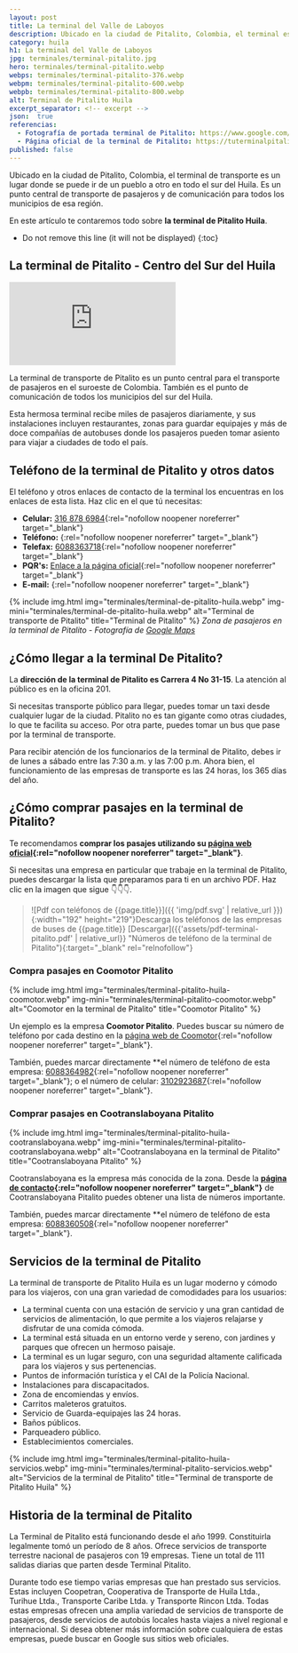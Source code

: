 ```yaml
---
layout: post
title: La terminal del Valle de Laboyos
description: Ubicado en la ciudad de Pitalito, Colombia, el terminal es un lugar donde se puede ir de un pueblo a otro en todo el sur del Huila. Es un punto central de transporte de pasajeros y de comunicación para todos los municipios de esa región.
category: huila
h1: La terminal del Valle de Laboyos
jpg: terminales/terminal-pitalito.jpg
hero: terminales/terminal-pitalito.webp
webps: terminales/terminal-pitalito-376.webp
webpm: terminales/terminal-pitalito-600.webp
webpb: terminales/terminal-pitalito-800.webp
alt: Terminal de Pitalito Huila
excerpt_separator: <!-- excerpt -->
json:  true
referencias:
  - Fotografía de portada terminal de Pitalito: https://www.google.com/maps/place/Terminal+De+Transporte+De+Pitalito+S.A./@1.86486,-76.03245,3a,75y,90t/data=!3m8!1e2!3m6!1sAF1QipP2foVL1Y_EIbGLf76VqiWSgttHVOi1wC34avfZ!2e10!3e12!6shttps:%2F%2Flh5.googleusercontent.com%2Fp%2FAF1QipP2foVL1Y_EIbGLf76VqiWSgttHVOi1wC34avfZ%3Dw114-h86-k-no!7i2755!8i2066!4m5!3m4!1s0x0:0x14304ee3accb606c!8m2!3d1.86486!4d-76.03245
  - Página oficial de la terminal de Pitalito: https://tuterminalpitalito.com
published: false
---
```

Ubicado en la ciudad de Pitalito, Colombia, el terminal de transporte es un lugar donde se puede ir de un pueblo a otro en todo el sur del Huila. Es un punto central de transporte de pasajeros y de comunicación para todos los municipios de esa región.
<!-- excerpt -->

En este artículo te contaremos todo sobre **la terminal de Pitalito Huila**.

* Do not remove this line (it will not be displayed)
{:toc}

## La terminal de Pitalito - Centro del Sur del Huila

<iframe src="https://www.youtube.com/embed/A8R29Nmap44" title="YouTube video player" frameborder="0" allow="accelerometer; autoplay; clipboard-write; encrypted-media; gyroscope; picture-in-picture" allowfullscreen></iframe>

La terminal de transporte de Pitalito es un punto central para el transporte de pasajeros en el suroeste de Colombia. También es el punto de comunicación de todos los municipios del sur del Huila.

Esta hermosa terminal recibe miles de pasajeros diariamente, y sus instalaciones incluyen restaurantes, zonas para guardar equipajes y más de doce compañías de autobuses donde los pasajeros pueden tomar asiento para viajar a ciudades de todo el país.

## Teléfono de la terminal de Pitalito y otros datos

El teléfono y otros enlaces de contacto de la terminal los encuentras en los enlaces de esta lista. Haz clic en el que tú necesitas:

* **Celular:** [316 878 6984](tel:+573168786984){:rel="nofollow noopener noreferrer" target="_blank"}
* **Teléfono:** [](tel:6088350773){:rel="nofollow noopener noreferrer" target="_blank"}
* **Telefax:** [6088363718](tel:6088363718){:rel="nofollow noopener noreferrer" target="_blank"}
* **PQR's:** [Enlace a la página oficial](){:rel="nofollow noopener noreferrer" target="_blank"}
* **E-mail:** [](mailto:info@tuterminalpitalito.com){:rel="nofollow noopener noreferrer" target="_blank"}

{% include img.html img="terminales/terminal-de-pitalito-huila.webp" img-mini="terminales/terminal-de-pitalito-huila.webp" alt="Terminal de transporte de Pitalito" title="Terminal de Pitalito" %}
*Zona de pasajeros en la terminal de Pitalito - Fotografía de [Google Maps](#fuentes)*

## ¿Cómo llegar a la terminal De Pitalito?

La **dirección de la terminal de Pitalito es Carrera 4 No 31-15**. La atención al público es en la oficina 201.

Si necesitas transporte público para llegar, puedes tomar un taxi desde cualquier lugar de la ciudad. Pitalito no es tan gigante como otras ciudades, lo que te facilita su acceso. Por otra parte, puedes tomar un bus que pase por la terminal de transporte.

Para recibir atención de los funcionarios de la terminal de Pitalito, debes ir de lunes a sábado entre las 7:30 a.m. y las 7:00 p.m. Ahora bien, el funcionamiento de las empresas de transporte es las 24 horas, los 365 días del año.

## ¿Cómo comprar pasajes en la terminal de Pitalito?

Te recomendamos **comprar los pasajes utilizando su [página web oficial](https://tuterminalpitalito.com/comprar-pasajes/){:rel="nofollow noopener noreferrer" target="_blank"}**.

Si necesitas una empresa en particular que trabaje en la terminal de Pitalito, puedes descargar la lista que preparamos para ti en un archivo PDF. Haz clic en la imagen que sigue 👇👇👇.

>![Pdf con teléfonos de {{page.title}}]({{ 'img/pdf.svg' | relative_url }}){:width="192" height="219"}Descarga los teléfonos de las empresas de buses de {{page.title}}
[Descargar]({{'assets/pdf-terminal-pitalito.pdf' | relative_url}} "Números de teléfono de la terminal de Pitalito"){:target="_blank" rel="relnofollow"}

### Compra pasajes en Coomotor Pitalito

{% include img.html img="terminales/terminal-pitalito-huila-coomotor.webp" img-mini="terminales/terminal-pitalito-coomotor.webp" alt="Coomotor en la terminal de Pitalito" title="Coomotor Pitalito" %}

Un ejemplo es la empresa **Coomotor Pitalito**. Puedes buscar su número de teléfono por cada destino en la [página web de Coomotor](https://coomotor.com.co/nosotros/agencias-y-terminales/){:rel="nofollow noopener noreferrer" target="_blank"}.

También, puedes marcar directamente **el número de teléfono de esta empresa: [6088364982](tel:6088364982){:rel="nofollow noopener noreferrer" target="_blank"}; o el número de celular: [3102923687](tel:+573102923687){:rel="nofollow noopener noreferrer" target="_blank"}.

### Comprar pasajes en Cootranslaboyana Pitalito

{% include img.html img="terminales/terminal-pitalito-huila-cootranslaboyana.webp" img-mini="terminales/terminal-pitalito-cootranslaboyana.webp" alt="Cootranslaboyana en la terminal de Pitalito" title="Cootranslaboyana Pitalito" %}

Cootranslaboyana es la empresa más conocida de la zona. Desde la **[página de contacto](https://www.cootranslaboyana.com.co/Contacto.html){:rel="nofollow noopener noreferrer" target="_blank"}** de Cootranslaboyana Pitalito puedes obtener una lista de números importante.

También, puedes marcar directamente **el número de teléfono de esta empresa: [6088360508](tel:6088364982){:rel="nofollow noopener noreferrer" target="_blank"}.

## Servicios de la terminal de Pitalito

La terminal de transporte de Pitalito Huila es un lugar moderno y cómodo para los viajeros, con una gran variedad de comodidades para los usuarios:

* La terminal cuenta con una estación de servicio y una gran cantidad de servicios de alimentación, lo que permite a los viajeros relajarse y disfrutar de una comida cómoda.
* La terminal está situada en un entorno verde y sereno, con jardines y parques que ofrecen un hermoso paisaje.
* La terminal es un lugar seguro, con una seguridad altamente calificada para los viajeros y sus pertenencias.
* Puntos de información turística y el CAI de la Policía Nacional.
* Instalaciones para discapacitados.
* Zona de encomiendas y envíos.
* Carritos maleteros gratuitos.
* Servicio de Guarda-equipajes las 24 horas.
* Baños públicos.
* Parqueadero público.
* Establecimientos comerciales.

{% include img.html img="terminales/terminal-pitalito-huila-servicios.webp" img-mini="terminales/terminal-pitalito-servicios.webp" alt="Servicios de la terminal de Pitalito" title="Terminal de transporte de Pitalito Huila" %}

## Historia de la terminal de Pitalito

La Terminal de Pitalito está funcionando desde el año 1999. Constituirla legalmente tomó un período de 8 años. Ofrece servicios de transporte terrestre nacional de pasajeros con 19 empresas. Tiene un total de 111 salidas diarias que parten desde Terminal Pitalito.

Durante todo ese tiempo varias empresas que han prestado sus servicios. Estas incluyen Coopetran, Cooperativa de Transporte de Huila Ltda., Turihue Ltda., Transporte Caribe Ltda. y Transporte Rincon Ltda. Todas estas empresas ofrecen una amplia variedad de servicios de transporte de pasajeros, desde servicios de autobús locales hasta viajes a nivel regional e internacional. Si desea obtener más información sobre cualquiera de estas empresas, puede buscar en Google sus sitios web oficiales.
